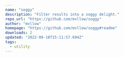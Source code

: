 ```yaml
---
name: "soggy"
description: "Filter results into a soggy delight."
repo_url: "https://github.com/mvllow/soggy"
author: "mvllow"
homepage: "https://github.com/mvllow/soggy#readme"
downloads: 2
updated: "2022-09-18T15:11:57.694Z"
tags: 
  - utility
---
```

